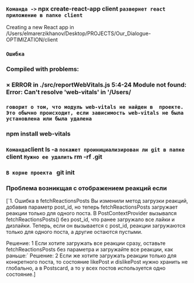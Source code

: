 ### `Команда ->` npx create-react-app client `развернет react приложение в папке client`

Creating a new React app in /Users/elmarerzikhanov/Desktop/PROJECTS/Our_Dialogue-OPTIMIZATION/client

### `Ошибка`

### Compiled with problems:

### × ERROR in ./src/reportWebVitals.js 5:4-24 Module not found: Error: Can't resolve 'web-vitals' in '/Users/

### `говорит о том, что модуль web-vitals не найден в  проекте. Это обычно происходит, если зависимость web-vitals не была установлена или была удалена`

### npm install web-vitals

### `Команда`client ls -a `покажет проинициализирован ли git в папке` client `Нужно ее удалить` rm -rf .git

### `В корне проекта ` git init


### Проблема возникщая с отображением реакций если 
[`1. Ошибка в fetchReactionsPosts Вы изменили метод загрузки реакций, добавив параметр post_id, но теперь fetchReactionsPosts загружает реакции только для одного поста. В PostContextProvider вызывался fetchReactionsPosts() без post_id, что ранее загружало все лайки и дизлайки. Теперь, если он вызывается с post_id, реакции загружаются только для одного поста, а другие остаются пустыми.

Решение: 1
Если хотите загружать все реакции сразу, оставьте fetchReactionsPosts без параметра и загружайте все реакции, как раньше:` 
Решение: 2
Если же хотите загружать реакции только для конкретного поста, то состояние likePost и dislikePost нужно хранить не глобально, а в Postscard, а то у всех постов используется одно состояние.]
